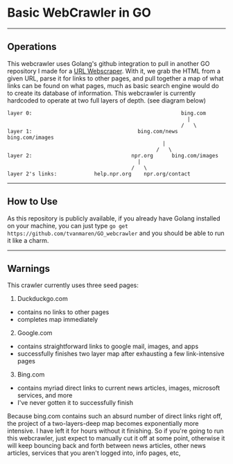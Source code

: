 # Basic WebCrawler in GO
___
## Operations
This webcrawler uses Golang's github integration to pull in another GO repository I made for a [URL Webscraper](https://github.com/tvanmaren/GO_webscraper). With it, we grab the HTML from a given URL, parse it for links to other pages, and pull together a map of what links can be found on what pages, much as basic search engine would do to create its database of information.
This webcrawler is currently hardcoded to operate at two full layers of depth. (see diagram below)
```
layer 0:                                                bing.com
                                                          |
                                                        /   \
layer 1:                                  bing.com/news     bing.com/images
                                                  |
                                                /   \
layer 2:                                npr.org      bing.com/images
                                          |
                                        /   \
layer 2's links:            help.npr.org    npr.org/contact
```
___
## How to Use
As this repository is publicly available, if you already have Golang installed on your machine, you can just type `go get https://github.com/tvanmaren/GO_webcrawler` and you should be able to run it like a charm.
___
## Warnings
This crawler currently uses three seed pages:

1. Duckduckgo.com
  * contains no links to other pages
  * completes map immediately
2. Google.com
  * contains straightforward links to google mail, images, and apps
  * successfully finishes two layer map after exhausting a few link-intensive pages
3. Bing.com
  * contains myriad direct links to current news articles, images, microsoft services, and more
  * I've never gotten it to successfully finish

Because bing.com contains such an absurd number of direct links right off, the project of a two-layers-deep map becomes exponentially more intensive. I have left it for hours without it finishing. So if you're going to run this webcrawler, just expect to manually cut it off at some point, otherwise it will keep bouncing back and forth between news articles, other news articles, services that you aren't logged into, info pages, etc,
